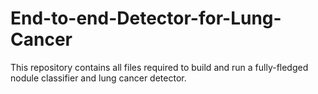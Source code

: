 # End-to-end-Detector-for-Lung-Cancer
This repository contains all files required to build and run a fully-fledged nodule classifier and lung cancer detector.
